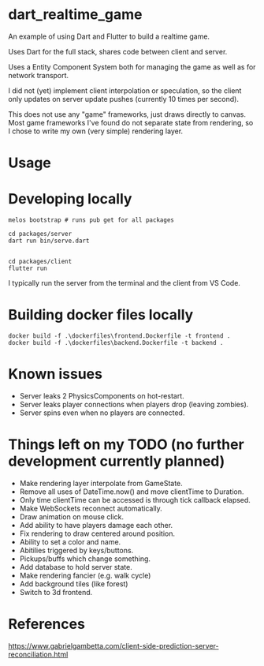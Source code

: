 # dart_realtime_game

An example of using Dart and Flutter to build a realtime game.

Uses Dart for the full stack, shares code between client and server.

Uses a Entity Component System both for managing the game as well as
for network transport.

I did not (yet) implement client interpolation or speculation, so the
client only updates on server update pushes (currently 10 times per second).

This does not use any "game" frameworks, just draws directly to canvas.
Most game frameworks I've found do not separate state from rendering,
so I chose to write my own (very simple) rendering layer.

# Usage

# Developing locally
```
melos bootstrap # runs pub get for all packages

cd packages/server
dart run bin/serve.dart


cd packages/client
flutter run
```

I typically run the server from the terminal and the client from VS Code.

# Building docker files locally

```
docker build -f .\dockerfiles\frontend.Dockerfile -t frontend . 
docker build -f .\dockerfiles\backend.Dockerfile -t backend .
```

# Known issues
- Server leaks 2 PhysicsComponents on hot-restart.
- Server leaks player connections when players drop (leaving zombies).
- Server spins even when no players are connected.

# Things left on my TODO (no further development currently planned)
* Make rendering layer interpolate from GameState.
* Remove all uses of DateTime.now() and move clientTime to Duration.
* Only time clientTime can be accessed is through tick callback elapsed.
* Make WebSockets reconnect automatically.
* Draw animation on mouse click.
* Add ability to have players damage each other.
* Fix rendering to draw centered around position.
* Ability to set a color and name.
* Abitilies triggered by keys/buttons.
* Pickups/buffs which change something.
* Add database to hold server state.
* Make rendering fancier (e.g. walk cycle)
* Add background tiles (like forest)
* Switch to 3d frontend.

# References
https://www.gabrielgambetta.com/client-side-prediction-server-reconciliation.html
